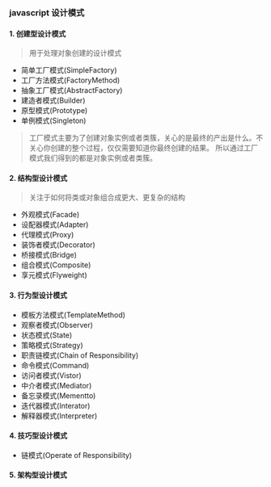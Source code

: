 ### javascript 设计模式

#### 1. 创建型设计模式
> 用于处理对象创建的设计模式

- 简单工厂模式(SimpleFactory)
- 工厂方法模式(FactoryMethod)
- 抽象工厂模式(AbstractFactory)
- 建造者模式(Builder)
- 原型模式(Prototype)
- 单例模式(Singleton)

> 工厂模式主要为了创建对象实例或者类簇，关心的是最终的产出是什么。不关心你创建的整个过程，仅仅需要知道你最终创建的结果。
所以通过工厂模式我们得到的都是对象实例或者类簇。

#### 2. 结构型设计模式
> 关注于如何将类或对象组合成更大、更复杂的结构

- 外观模式(Facade)
- 设配器模式(Adapter)
- 代理模式(Proxy)
- 装饰者模式(Decorator)
- 桥接模式(Bridge)
- 组合模式(Composite)
- 享元模式(Flyweight)

#### 3. 行为型设计模式
- 模板方法模式(TemplateMethod)
- 观察者模式(Observer)
- 状态模式(State)
- 策略模式(Strategy)
- 职责链模式(Chain of Responsibility)
- 命令模式(Command)
- 访问者模式(Vistor)
- 中介者模式(Mediator)
- 备忘录模式(Mementto)
- 迭代器模式(Interator)
- 解释器模式(Interpreter)

#### 4. 技巧型设计模式
- 链模式(Operate of Responsibility)

#### 5. 架构型设计模式



